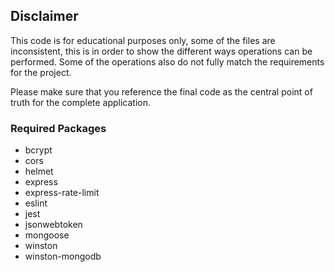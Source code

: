 ## Disclaimer 
This code is for educational purposes only, some of the files are inconsistent, this is in order to show the different ways operations can be performed. Some of the operations also do not fully match the requirements for the project.

Please make sure that you reference the final code as the central point of truth for the complete application.

### Required Packages 
- bcrypt
- cors
- helmet
- express
- express-rate-limit
- eslint
- jest
- jsonwebtoken
- mongoose 
- winston
- winston-mongodb
